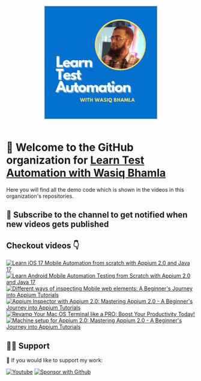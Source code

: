 <div align="center">
  <img src="assets/YT-profile.png" alt="logo" width="300" height="auto" />
</div>

<br />

# 👋 Welcome to the GitHub organization for [Learn Test Automation with Wasiq Bhamla](https://www.youtube.com/@WasiqBhamla)

Here you will find all the demo code which is shown in the videos in this organization's repositories.

## 🔔 Subscribe to the channel to get notified when new videos gets published

## Checkout videos 👇

<!-- BEGIN YOUTUBE-CARDS -->
[![Learn iOS 17 Mobile Automation from scratch with Appium 2.0 and Java 17](https://ytcards.demolab.com/?id=VuO287mmFaM&title=Learn+iOS+17+Mobile+Automation+from+scratch+with+Appium+2.0+and+Java+17&lang=en&timestamp=1696653343&background_color=%230d1117&title_color=%23ffffff&stats_color=%23dedede&max_title_lines=1&width=250&border_radius=5 "Learn iOS 17 Mobile Automation from scratch with Appium 2.0 and Java 17")](https://www.youtube.com/watch?v=VuO287mmFaM)
[![Learn Android Mobile Automation Testing from Scratch with Appium 2.0 and Java 17](https://ytcards.demolab.com/?id=DvgEjgnOxSc&title=Learn+Android+Mobile+Automation+Testing+from+Scratch+with+Appium+2.0+and+Java+17&lang=en&timestamp=1695713169&background_color=%230d1117&title_color=%23ffffff&stats_color=%23dedede&max_title_lines=1&width=250&border_radius=5 "Learn Android Mobile Automation Testing from Scratch with Appium 2.0 and Java 17")](https://www.youtube.com/watch?v=DvgEjgnOxSc)
[![Different ways of inspecting Mobile web elements: A Beginner's Journey into Appium Tutorials](https://ytcards.demolab.com/?id=yyNUOvq2sXE&title=Different+ways+of+inspecting+Mobile+web+elements%3A+A+Beginner%27s+Journey+into+Appium+Tutorials&lang=en&timestamp=1695564009&background_color=%230d1117&title_color=%23ffffff&stats_color=%23dedede&max_title_lines=1&width=250&border_radius=5 "Different ways of inspecting Mobile web elements: A Beginner's Journey into Appium Tutorials")](https://www.youtube.com/watch?v=yyNUOvq2sXE)
[![Appium Inspector with Appium 2.0: Mastering Appium 2.0 - A Beginner's Journey into Appium Tutorials](https://ytcards.demolab.com/?id=JhwJhoQ-zQo&title=Appium+Inspector+with+Appium+2.0%3A+Mastering+Appium+2.0+-+A+Beginner%27s+Journey+into+Appium+Tutorials&lang=en&timestamp=1693838540&background_color=%230d1117&title_color=%23ffffff&stats_color=%23dedede&max_title_lines=1&width=250&border_radius=5 "Appium Inspector with Appium 2.0: Mastering Appium 2.0 - A Beginner's Journey into Appium Tutorials")](https://www.youtube.com/watch?v=JhwJhoQ-zQo)
[![Revamp Your Mac OS Terminal like a PRO: Boost Your Productivity Today!](https://ytcards.demolab.com/?id=EyiOLVOLShA&title=Revamp+Your+Mac+OS+Terminal+like+a+PRO%3A+Boost+Your+Productivity+Today%21&lang=en&timestamp=1690205806&background_color=%230d1117&title_color=%23ffffff&stats_color=%23dedede&max_title_lines=1&width=250&border_radius=5 "Revamp Your Mac OS Terminal like a PRO: Boost Your Productivity Today!")](https://www.youtube.com/watch?v=EyiOLVOLShA)
[![Machine setup for Appium 2.0: Mastering Appium 2.0 - A Beginner's Journey into Appium Tutorials](https://ytcards.demolab.com/?id=wT2iiAUQ5BA&title=Machine+setup+for+Appium+2.0%3A+Mastering+Appium+2.0+-+A+Beginner%27s+Journey+into+Appium+Tutorials&lang=en&timestamp=1689441114&background_color=%230d1117&title_color=%23ffffff&stats_color=%23dedede&max_title_lines=1&width=250&border_radius=5 "Machine setup for Appium 2.0: Mastering Appium 2.0 - A Beginner's Journey into Appium Tutorials")](https://www.youtube.com/watch?v=wT2iiAUQ5BA)
<!-- END YOUTUBE-CARDS -->

## 🙋‍♂️ Support

💙 If you would like to support my work:

<p align="left">
  <a href="https://www.youtube.com/channel/UC5dVxwIGl4xfY4gjkWuMspA?sub_confirmation=1"><img alt="Youtube" title="Youtube" src="https://img.shields.io/badge/-Subscribe-red?style=for-the-badge&logo=youtube&logoColor=white"/></a>
  <a href="https://github.com/sponsors/WasiqB"><img alt="Sponsor with Github" title="Sponsor with Github" src="https://img.shields.io/badge/-Sponsor-ea4aaa?style=for-the-badge&logo=github&logoColor=white"/></a>
</p>
